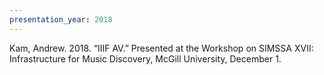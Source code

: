 ```yaml
---
presentation_year: 2018
---
```

Kam, Andrew. 2018. “IIIF AV.” Presented at the Workshop on SIMSSA XVII: Infrastructure for Music Discovery, McGill University, December 1.
